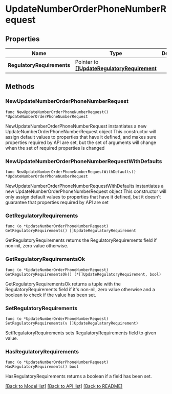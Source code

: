 # UpdateNumberOrderPhoneNumberRequest

## Properties

Name | Type | Description | Notes
------------ | ------------- | ------------- | -------------
**RegulatoryRequirements** | Pointer to [**[]UpdateRegulatoryRequirement**](UpdateRegulatoryRequirement.md) |  | [optional] 

## Methods

### NewUpdateNumberOrderPhoneNumberRequest

`func NewUpdateNumberOrderPhoneNumberRequest() *UpdateNumberOrderPhoneNumberRequest`

NewUpdateNumberOrderPhoneNumberRequest instantiates a new UpdateNumberOrderPhoneNumberRequest object
This constructor will assign default values to properties that have it defined,
and makes sure properties required by API are set, but the set of arguments
will change when the set of required properties is changed

### NewUpdateNumberOrderPhoneNumberRequestWithDefaults

`func NewUpdateNumberOrderPhoneNumberRequestWithDefaults() *UpdateNumberOrderPhoneNumberRequest`

NewUpdateNumberOrderPhoneNumberRequestWithDefaults instantiates a new UpdateNumberOrderPhoneNumberRequest object
This constructor will only assign default values to properties that have it defined,
but it doesn't guarantee that properties required by API are set

### GetRegulatoryRequirements

`func (o *UpdateNumberOrderPhoneNumberRequest) GetRegulatoryRequirements() []UpdateRegulatoryRequirement`

GetRegulatoryRequirements returns the RegulatoryRequirements field if non-nil, zero value otherwise.

### GetRegulatoryRequirementsOk

`func (o *UpdateNumberOrderPhoneNumberRequest) GetRegulatoryRequirementsOk() (*[]UpdateRegulatoryRequirement, bool)`

GetRegulatoryRequirementsOk returns a tuple with the RegulatoryRequirements field if it's non-nil, zero value otherwise
and a boolean to check if the value has been set.

### SetRegulatoryRequirements

`func (o *UpdateNumberOrderPhoneNumberRequest) SetRegulatoryRequirements(v []UpdateRegulatoryRequirement)`

SetRegulatoryRequirements sets RegulatoryRequirements field to given value.

### HasRegulatoryRequirements

`func (o *UpdateNumberOrderPhoneNumberRequest) HasRegulatoryRequirements() bool`

HasRegulatoryRequirements returns a boolean if a field has been set.


[[Back to Model list]](../README.md#documentation-for-models) [[Back to API list]](../README.md#documentation-for-api-endpoints) [[Back to README]](../README.md)


